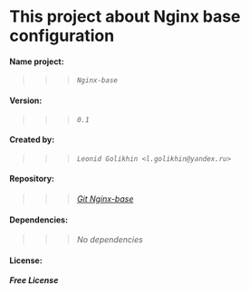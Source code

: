 
# This project about Nginx base configuration

#### Name project:
>>> *`Nginx-base`*

#### Version: 
>>> *`0.1`*

#### Created by:
>>> *`Leonid Golikhin <l.golikhin@yandex.ru>`*

#### Repository:
>>> *[Git Nginx-base](git@gitlab.rebrainme.com:devops_users_repos/779/rebrain-devops-task1.git)*

#### Dependencies:
>>> *No dependencies*

#### License:
 ***Free License***


